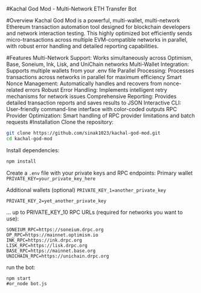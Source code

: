 #Kachal God Mod - Multi-Network ETH Transfer Bot


#Overview
Kachal God Mod is a powerful, multi-wallet, multi-network Ethereum transaction automation tool designed for blockchain developers and network interaction testing. This highly optimized bot efficiently sends micro-transactions across multiple EVM-compatible networks in parallel, with robust error handling and detailed reporting capabilities.

#Features
Multi-Network Support: Works simultaneously across Optimism, Base, Soneium, Ink, Lisk, and UniChain networks
Multi-Wallet Integration: Supports multiple wallets from your .env file
Parallel Processing: Processes transactions across networks in parallel for maximum efficiency
Smart Nonce Management: Automatically handles and recovers from nonce-related errors
Robust Error Handling: Implements intelligent retry mechanisms for network issues
Comprehensive Reporting: Provides detailed transaction reports and saves results to JSON
Interactive CLI: User-friendly command-line interface with color-coded outputs
RPC Provider Optimization: Smart handling of RPC provider limitations and batch requests
#Installation
Clone the repository:

```bash
git clone https://github.com/sinak1023/kachal-god-mod.git
cd kachal-god-mod
````

Install dependencies:
```bash
npm install 
```
Create a `.env` file with your private keys and RPC endpoints:
Primary wallet
`PRIVATE_KEY=your_private_key_here`

Additional wallets (optional)
`PRIVATE_KEY_1=another_private_key`

`PRIVATE_KEY_2=yet_another_private_key`

… up to PRIVATE_KEY_10
RPC URLs (required for networks you want to use):
```
SONEIUM_RPC=https://soneium.drpc.org
OP_RPC=https://mainnet.optimism.io
INK_RPC=https://ink.drpc.org
LISK_RPC=https://lisk.drpc.org
BASE_RPC=https://mainnet.base.org
UNICHAIN_RPC=https://unichain.drpc.org
```

run the bot:
```
npm start   
#or_node bot.js
```
